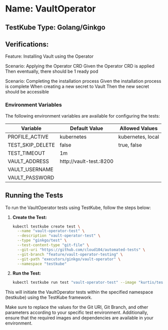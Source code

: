 # Name: VaultOperator

## TestKube Type: Golang/Ginkgo

## Verifications:

Feature: Installing Vault using the Operator

  Scenario: Applying the Operator CRD
    Given the Operator CRD is applied
    Then eventually, there should be 1 ready pod

  Scenario: Completing the installation process
    Given the installation process is complete
    When creating a new secret to Vault
    Then the new secret should be accessible

### Environment Variables

The following environment variables are available for configuring the tests:

| Variable         | Default Value                      | Allowed Values    |
|------------------|------------------------------------|-------------------|
| PROFILE_ACTIVE   | kubernetes                         | kubernetes, local |
| TEST_SKIP_DELETE | false                              | true, false       |
| TEST_TIMEOUT     | 1m                                 |                   |
| VAULT_ADDRESS    | http://vault-test.<namespace>:8200 |                   |
| VAULT_USERNAME   | <generated>                        |                   |
| VAULT_PASSWORD   | <generated>                        |                   |

## Running the Tests

To run the VaultOperator tests using TestKube, follow the steps below:

1. **Create the Test:**
    ```bash
    kubectl testkube create test \
      --name "vault-operator-test" \
      --description "vault-operator-test" \
      --type "ginkgo/test" \
      --test-content-type "git-file" \
      --git-uri "https://github.com/cloud104/automated-tests" \
      --git-branch "feature/vault-operator-testing" \
      --git-path "executors/ginkgo/vault-operator" \
      --namespace "testkube"
    ```

2. **Run the Test:**
    ```bash
    kubectl testkube run test "vault-operator-test" --image "kurtis/testkube-executor-ginkgo:1.15.16" --namespace "testkube"
    ```

This will initiate the VaultOperator tests within the specified namespace (testkube) using the TestKube framework.

Make sure to replace the values for the Git URI, Git Branch, and other parameters according to your specific test
environment. Additionally, ensure that the required images and dependencies are available in your environment.
